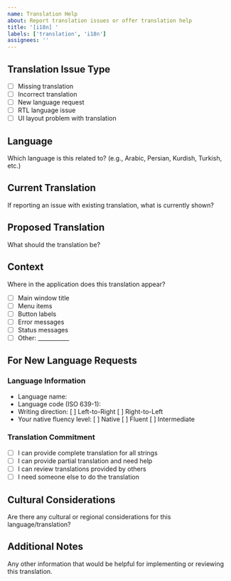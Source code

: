```yaml
---
name: Translation Help
about: Report translation issues or offer translation help
title: '[i18n] '
labels: ['translation', 'i18n']
assignees: ''
---
```


## Translation Issue Type
- [ ] Missing translation
- [ ] Incorrect translation
- [ ] New language request
- [ ] RTL language issue
- [ ] UI layout problem with translation

## Language
Which language is this related to? (e.g., Arabic, Persian, Kurdish, Turkish, etc.)

## Current Translation
If reporting an issue with existing translation, what is currently shown?

## Proposed Translation
What should the translation be?

## Context
Where in the application does this translation appear?
- [ ] Main window title
- [ ] Menu items
- [ ] Button labels
- [ ] Error messages
- [ ] Status messages
- [ ] Other: ___________

## For New Language Requests

### Language Information
- Language name: 
- Language code (ISO 639-1): 
- Writing direction: [ ] Left-to-Right [ ] Right-to-Left
- Your native fluency level: [ ] Native [ ] Fluent [ ] Intermediate

### Translation Commitment
- [ ] I can provide complete translation for all strings
- [ ] I can provide partial translation and need help
- [ ] I can review translations provided by others
- [ ] I need someone else to do the translation

## Cultural Considerations
Are there any cultural or regional considerations for this language/translation?

## Additional Notes
Any other information that would be helpful for implementing or reviewing this translation.